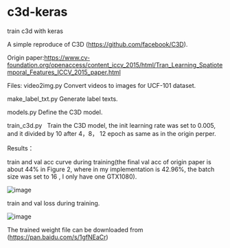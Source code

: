 # c3d-keras
train c3d with keras

A simple reproduce of C3D (https://github.com/facebook/C3D).

Origin paper:https://www.cv-foundation.org/openaccess/content_iccv_2015/html/Tran_Learning_Spatiotemporal_Features_ICCV_2015_paper.html

Files:
video2img.py   Convert videos to images for UCF-101 dataset.

make_label_txt.py   Generate label texts.

models.py   Define the C3D model.

train_c3d.py    Train the C3D model, the init learning rate was set to 0.005, and it divided by 10 after 4，8，
12 epoch as same as in the origin perper.

Results：

train and val acc curve during training(the final val acc of origin paper is about 44% in Figure 2, where in my implementation is 42.96%, the batch size was set to 16 , I only have one GTX1080).

![image](https://github.com/TianzhongSong/c3d-keras/blob/master/results/model_accuracy.png)

train and val loss during training.

![image](https://github.com/TianzhongSong/c3d-keras/blob/master/results/model_loss.png)

The trained weight file can be downloaded from (https://pan.baidu.com/s/1gfNEaCr)

